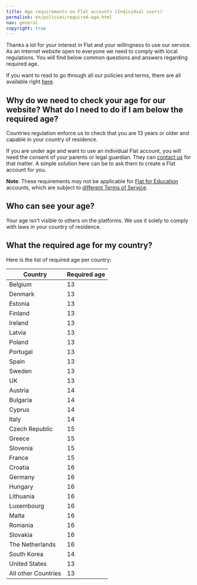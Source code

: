```yaml
---
title: Age requirements on Flat accounts (Individual users)
permalink: en/policies/required-age.html
nav: general
copyright: true
---
```


Thanks a lot for your interest in Flat and your willingness to use our service. As an internet website open to everyone we need to comply with local regulations. You will find below common questions and answers regarding required age.

If you want to read to go through all our policies and terms, there are all available right [here](/help/en/policies).

## Why do we need to check your age for our website? What do I need to do if I am below the required age?

Countries regulation enforce us to check that you are 13 years or older and capable in your country of residence.

If you are under age and want to use an individual Flat account, you will need the consent of your parents or legal guardian. They can [contact us](https://flat.io/support) for that matter. A simple solution here can be to ask them to create a Flat account for you.

**Note**: These requirements may not be applicable for [Flat for Education](https://flat.io/edu) accounts, which are subject to [different Terms of Service](/help/en/policies/#for-schools-and-businesses-using-flat-for-education).

## Who can see your age?

Your age isn't visible to others on the platforms. We use it solely to comply with laws in your country of residence.

## What the required age for my country?

Here is the list of required age per country:

| Country | Required age |
| --- | --- |
| Belgium | 13 |
| Denmark | 13 |
| Estonia | 13 |
| Finland | 13 |
| Ireland | 13 |
| Latvia | 13 |
| Poland | 13 |
| Portugal | 13 |
| Spain | 13 |
| Sweden | 13 |
| UK | 13 |
| Austria | 14 |
| Bulgaria | 14 |
| Cyprus | 14 |
| Italy | 14 |
| Czech Republic | 15 |
| Greece | 15 |
| Slovenia | 15 |
| France | 15 |
| Croatia | 16 |
| Germany | 16 |
| Hungary | 16 |
| Lithuania | 16 |
| Luxembourg | 16 |
| Malta | 16 |
| Romania | 16 |
| Slovakia | 16 |
| The Netherlands | 16 |
| South Korea | 14 |
| United States | 13 |
| All other Countries | 13 |

